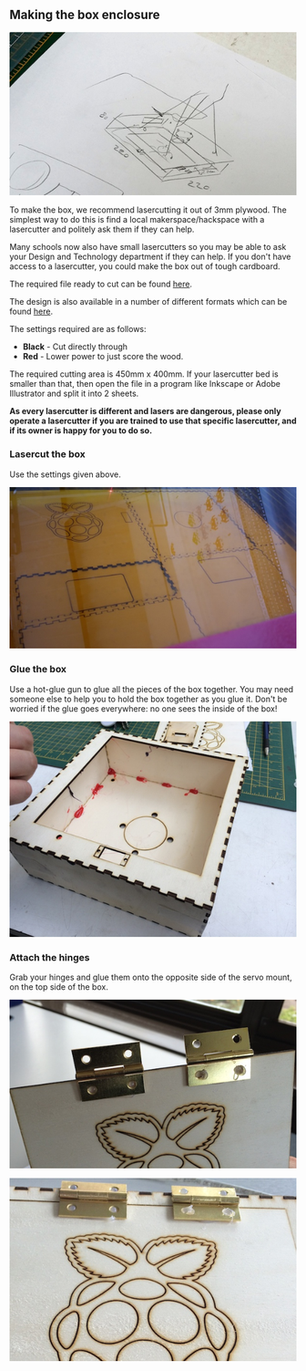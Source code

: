 ## Making the box enclosure

![](images/Drawing.jpg)

To make the box, we recommend lasercutting it out of 3mm plywood. The simplest way to do this is find a local makerspace/hackspace with a lasercutter and politely ask them if they can help.

Many schools now also have small lasercutters so you may be able to ask your Design and Technology department if they can help. If you don't have access to a lasercutter, you could make the box out of tough cardboard.

The required file ready to cut can be found [here](design-files/Box-design.pdf).

The design is also available in a number of different formats which can be found [here](https://github.com/raspberrypilearning/grandpa-scarer/tree/master/design-files).

The settings required are as follows:

- **Black** - Cut directly through
- **Red** - Lower power to just score the wood.

The required cutting area is 450mm x 400mm. If your lasercutter bed is smaller than that, then open the file in a program like Inkscape or Adobe Illustrator and split it into 2 sheets.

**As every lasercutter is different and lasers are dangerous, please only operate a lasercutter if you are trained to use that specific lasercutter, and if its owner is happy for you to do so.**

### Lasercut the box 

Use the settings given above.

![Lasering](images/Lasering.jpg)
	
### Glue the box

Use a hot-glue gun to glue all the pieces of the box together. You may need someone else to help you to hold the box together as you glue it. Don't be worried if the glue goes everywhere: no one sees the inside of the box!

![BoxGlue](images/BoxGlue1.jpg)

### Attach the hinges

Grab your hinges and glue them onto the opposite side of the servo mount, on the top side of the box.

![Hinges](images/Hinges1.jpg)
    
![Hinges](images/Hinges2.jpg)  

